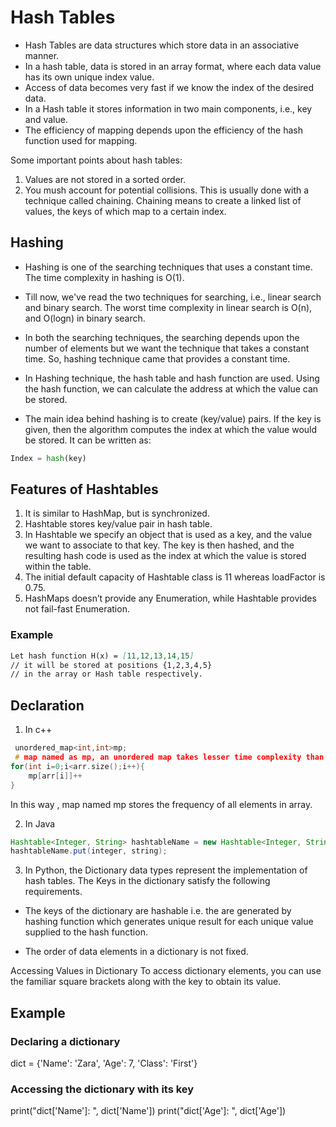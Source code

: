# Hash Tables

* Hash Tables are data structures which store data in an associative manner.
* In a hash table, data is stored in an array format, where each data value has its own unique index value.
* Access of data becomes very fast if we know the index of the desired data.
* In a Hash table it stores information in two main components, i.e., key and value.
* The efficiency of mapping depends upon the efficiency of the hash function used for mapping.

Some important points about hash tables:

1. Values are not stored in a sorted order.
2. You mush account for potential collisions. This is usually done with a technique called chaining. Chaining means to create a linked list of values, the keys of which map to a certain index.

## Hashing

* Hashing is one of the searching techniques that uses a constant time. The time complexity in hashing is O(1).
* Till now, we've read the two techniques for searching, i.e., linear search and binary search. The worst time complexity in linear search is O(n), and O(logn) in binary search.
* In both the searching techniques, the searching depends upon the number of elements but we want the technique that takes a constant time. So, hashing technique came that provides a constant time.

* In Hashing technique, the hash table and hash function are used. Using the hash function, we can calculate the address at which the value can be stored.

* The main idea behind hashing is to create (key/value) pairs. If the key is given, then the algorithm computes the index at which the value would be stored. It can be written as:

```py
Index = hash(key)
```

## Features of Hashtables

1. It is similar to HashMap, but is synchronized.
2. Hashtable stores key/value pair in hash table.
3. In Hashtable we specify an object that is used as a key, and the value we want to associate to that key. The key is then hashed, and the resulting hash code is used as the index at which the value is stored within the table.
4. The initial default capacity of Hashtable class is 11 whereas loadFactor is 0.75.
5. HashMaps doesn’t provide any Enumeration, while Hashtable provides not fail-fast Enumeration.

### Example

```md
Let hash function H(x) = [11,12,13,14,15]
// it will be stored at positions {1,2,3,4,5}
// in the array or Hash table respectively.
```

## Declaration

1. In c++

```C++
 unordered_map<int,int>mp;
 # map named as mp, an unordered map takes lesser time complexity than an ordered map.
for(int i=0;i<arr.size();i++){
    mp[arr[i]]++
}
```

In this way , map named mp stores the frequency of all elements in array.

2. In Java

```java
Hashtable<Integer, String> hashtableName = new Hashtable<Integer, String>();
hashtableName.put(integer, string);
```

3. In Python, the Dictionary data types represent the implementation of hash tables. The Keys in the dictionary satisfy the following requirements.

* The keys of the dictionary are hashable i.e. the are generated by hashing function which generates unique result for each unique value supplied to the hash function.

* The order of data elements in a dictionary is not fixed.

Accessing Values in Dictionary
To access dictionary elements, you can use the familiar square brackets along with the key to obtain its value.

## Example

### Declaring a dictionary

dict = {'Name': 'Zara', 'Age': 7, 'Class': 'First'}

### Accessing the dictionary with its key

print("dict['Name']: ", dict['Name'])
print("dict['Age']: ", dict['Age'])
